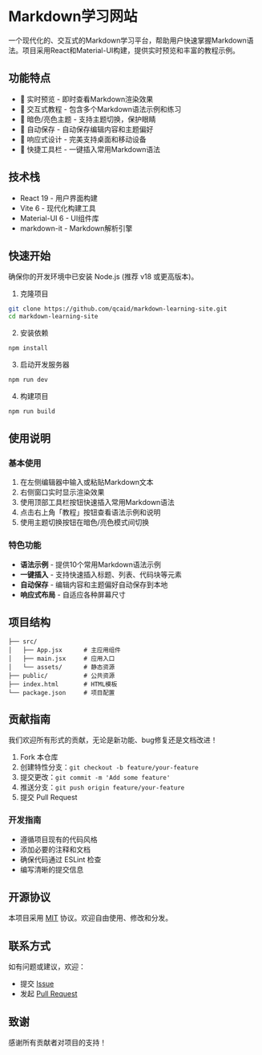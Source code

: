 # Markdown学习网站

一个现代化的、交互式的Markdown学习平台，帮助用户快速掌握Markdown语法。项目采用React和Material-UI构建，提供实时预览和丰富的教程示例。

## 功能特点

- 🚀 实时预览 - 即时查看Markdown渲染效果
- 📝 交互式教程 - 包含多个Markdown语法示例和练习
- 🎨 暗色/亮色主题 - 支持主题切换，保护眼睛
- 💾 自动保存 - 自动保存编辑内容和主题偏好
- 📱 响应式设计 - 完美支持桌面和移动设备
- 🎯 快捷工具栏 - 一键插入常用Markdown语法

## 技术栈

- React 19 - 用户界面构建
- Vite 6 - 现代化构建工具
- Material-UI 6 - UI组件库
- markdown-it - Markdown解析引擎

## 快速开始

确保你的开发环境中已安装 Node.js (推荐 v18 或更高版本)。

1. 克隆项目

```bash
git clone https://github.com/qcaid/markdown-learning-site.git
cd markdown-learning-site
```

2. 安装依赖

```bash
npm install
```

3. 启动开发服务器

```bash
npm run dev
```

4. 构建项目

```bash
npm run build
```

## 使用说明

### 基本使用

1. 在左侧编辑器中输入或粘贴Markdown文本
2. 右侧窗口实时显示渲染效果
3. 使用顶部工具栏按钮快速插入常用Markdown语法
4. 点击右上角「教程」按钮查看语法示例和说明
5. 使用主题切换按钮在暗色/亮色模式间切换

### 特色功能

- **语法示例** - 提供10个常用Markdown语法示例
- **一键插入** - 支持快速插入标题、列表、代码块等元素
- **自动保存** - 编辑内容和主题偏好自动保存到本地
- **响应式布局** - 自适应各种屏幕尺寸

## 项目结构

```
├── src/
│   ├── App.jsx      # 主应用组件
│   ├── main.jsx     # 应用入口
│   └── assets/      # 静态资源
├── public/          # 公共资源
├── index.html       # HTML模板
└── package.json     # 项目配置
```

## 贡献指南

我们欢迎所有形式的贡献，无论是新功能、bug修复还是文档改进！

1. Fork 本仓库
2. 创建特性分支：`git checkout -b feature/your-feature`
3. 提交更改：`git commit -m 'Add some feature'`
4. 推送分支：`git push origin feature/your-feature`
5. 提交 Pull Request

### 开发指南

- 遵循项目现有的代码风格
- 添加必要的注释和文档
- 确保代码通过 ESLint 检查
- 编写清晰的提交信息

## 开源协议

本项目采用 [MIT](LICENSE) 协议。欢迎自由使用、修改和分发。

## 联系方式

如有问题或建议，欢迎：

- 提交 [Issue](https://github.com/Qcaid/Learn_MarkDown/issues)
- 发起 [Pull Request](https://github.com/Qcaid/Learn_MarkDown/pulls)

## 致谢

感谢所有贡献者对项目的支持！

